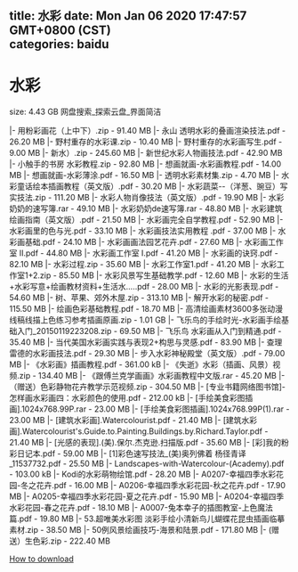 
title: 水彩
date: Mon Jan 06 2020 17:47:57 GMT+0800 (CST)    
categories: baidu
---

# 水彩
size: 4.43 GB
 网盘搜索_探索云盘_界面简洁
 
|- 用粉彩画花（上中下）.zip - 91.40 MB
|- 永山 透明水彩的叠画渲染技法.pdf - 26.20 MB
|- 野村重存的水彩课.zip - 10.40 MB
|- 野村重存的水彩画写生.pdf - 9.00 MB
|- 新水）.zip - 245.60 MB
|- 新世纪水彩人物画技法.pdf - 42.90 MB
|- 小触手的书房 水彩教程.zip - 92.80 MB
|- 想画就画-水彩画教程.pdf - 14.00 MB
|- 想画就画-水彩薄涂.pdf - 16.50 MB
|- 透明水彩素材集.zip - 4.70 MB
|- 水彩童话绘本插画教程（英文版）.pdf - 30.20 MB
|- 水彩蔬菜--（洋葱、豌豆）写实技法.zip - 111.20 MB
|- 水彩人物肖像技法（英文版）.pdf - 19.90 MB
|- 水彩奶奶的速写簿.rar - 49.10 MB
|- 水彩奶奶de速写簿.rar - 48.80 MB
|- 水彩建筑绘画指南（英文版）.pdf - 21.50 MB
|- 水彩画完全自学教程.pdf - 52.90 MB
|- 水彩画里的色与光.pdf - 33.10 MB
|- 水彩画技法实用教程 .pdf - 37.00 MB
|- 水彩画基础.pdf - 24.10 MB
|- 水彩画画法园艺花卉.pdf - 27.60 MB
|- 水彩画工作室 II.pdf - 44.80 MB
|- 水彩画工作室 I.pdf - 41.20 MB
|- 水彩画的诀窍.pdf - 82.10 MB
|- 水彩过程.zip - 35.60 MB
|- 水彩工作室1.pdf - 41.20 MB
|- 水彩工作室1+2.zip - 85.50 MB
|- 水彩风景写生基础教学.pdf - 12.60 MB
|- 水彩的生活+水彩写意+绘画教材资料+生活水.....pdf - 28.00 MB
|- 水彩的光影表现.pdf - 54.60 MB
|- 树、苹果、郊外木屋.zip - 313.10 MB
|- 解开水彩的秘密.pdf - 115.50 MB
|- 绘画色彩基础教程.pdf - 18.70 MB
|- 高清绘画素材3600多张动漫线稿线描上色练习参考插画原画.zip - 1.01 GB
|- 飞乐鸟的手绘时光-水彩画手绘基础入门_20150119223208.zip - 69.50 MB
|- 飞乐鸟 水彩画从入门到精通.pdf - 35.40 MB
|- 当代美国水彩画实践与表现2+构思与灵感.pdf - 83.90 MB
|- 查理雷德的水彩画技法.pdf - 29.30 MB
|- 步入水彩神秘殿堂（英文版）.pdf - 79.00 MB
|- 《水彩画》插画教程.pdf - 361.00 kB
|- 《失逝》水彩（插画、风景）视频.zip - 134.40 MB
|- 《跟傅兰克学画画》水彩画教程中文版.rar - 45.20 MB
|- （赠送）色彩静物花卉教学示范视频.zip - 304.50 MB
|- [专业书籍网络图书馆]-怎样画水彩画四：水彩颜色的使用.pdf - 212.00 kB
|- [手绘美食彩图插画].1024x768.99P.rar - 23.00 MB
|- [手绘美食彩图插画].1024x768.99P(1).rar - 23.00 MB
|- [建筑水彩画].Watercolourist.pdf - 21.40 MB
|- [建筑水彩画].Watercolourist&#39;s.Guide.to.Painting.Buildings.by.Richard.Taylor.pdf - 21.40 MB
|- [光感的表现].(美).保尔.杰克逊.扫描版.pdf - 35.60 MB
|- [彩]我的粉彩日记本.pdf - 59.00 MB
|- [1]彩色速写技法_(美)奥列佛着 杨径青译_11537732.pdf - 25.50 MB
|- Landscapes-with-Watercolour-(Academy).pdf - 103.00 kB
|- Kodi的水彩萌物绘馆.pdf - 28.20 MB
|- A0207-幸福四季水彩花园-冬之花卉.pdf - 16.00 MB
|- A0206-幸福四季水彩花园-秋之花卉.pdf - 17.90 MB
|- A0205-幸福四季水彩花园-夏之花卉.pdf - 15.90 MB
|- A0204-幸福四季水彩花园-春之花卉.pdf - 18.10 MB
|- A0007-兔本幸子的插图教室-上色魔法篇.pdf - 19.80 MB
|- 53.超唯美水彩图 淡彩手绘小清新鸟儿蝴蝶花昆虫插画临摹素材.zip - 38.50 MB
|- 50例风景绘画技巧-海景和陆景.pdf - 171.80 MB
|- (赠送）生色彩.zip - 222.40 MB

[How to download](https://bpcam.bemobtrk.com/go/2ceec3aa-1ca2-46d6-b9ff-aaa5c184517c?jno=5516)